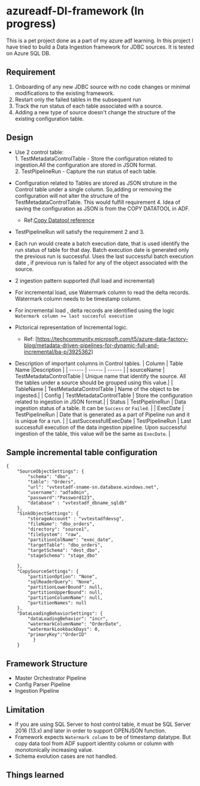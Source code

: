 # azureadf-DI-framework (In progress)
This is a pet project done as a part of my azure adf learning.  In this project I have tried to build a Data Ingestion framework for JDBC sources. It is tested on  Azure SQL DB.
## Requirement
1. Onboarding of any new JDBC source with no code changes or minimal modifications to the existing framework.
2. Restart only the failed tables in the subsequent run
3. Track the run status of each table associated with a source.
4. Adding a new type of source doesn't change the structure of the existing configuration table.
## Design
- Use 2 control table:  
        1. TestMetadataControlTable - Store the configuration related to ingestion.All  the configuration are stored in JSON format.  
        2. TestPipelineRun - Capture the run status of each table.
- Configuration related to Tables are stored as JSON struture in the Control table under a single column. So,adding  or removing the configuration will not alter the structure of the  TestMetadataControlTable. This would fulfill requirement 4. Idea of saving the configuration as JSON is from the COPY DATATOOL in ADF. 
    - Ref:[Copy Datatool reference](https://learn.microsoft.com/en-us/azure/data-factory/copy-data-tool-metadata-driven)
- TestPipelineRun will satisfy the requirement 2 and 3.
- Each run would create a batch execution date, that is used identify the run status of table for that day. Batch execution date is generated only the previous run is successful. Uses the last successful batch execution date , if previous run is failed for any of the object associated with the source.
- 2 ingestion pattern supported (full load and incremental)
- For incremental load, use Watermark column to read the delta records. Watermark column needs to be timestamp column.  
- For incremental load , delta records are identified using the logic `Watermark column >= last succesful execution`
- Pictorical representation of Incremental logic.
    - Ref: [https://techcommunity.microsoft.com/t5/azure-data-factory-blog/metadata-driven-pipelines-for-dynamic-full-and-incremental/ba-p/3925362]
  
- Description of important columns in Control tables.
    | Column | Table Name |Description |
    | ------ | ------ |  ------ |
    | sourceName | TestMetadataControlTable | Unique name that identify the source. All the tables under a source should be grouped using this value.|
    | TableName | TestMetadataControlTable | Name of the object to be ingested.|
    | Config | TestMetadataControlTable | Store the configuration related to ingestion in JSON format.|
    | Status | TestPipelineRun | Data ingestion status of a table. It can be `Success` or `Failed`. |
    | ExecDate | TestPipelineRun | Date that  is generated as a part of Pipeline run and it is unique for a run. |
    | LastSuccessfullExecDate | TestPipelineRun |  Last successfull execution of the data ingestion pipeline. Upon successful ingestion of the table, this value will be the same as `ExecDate`. |
## Sample incremental table configuration 
    {
        "SourceObjectSettings": {
            "schema": "dbo",
            "table": "Orders",
            "url": "vvtestadf-sname-sn.database.windows.net",
            "username": "adfadmin",
            "password":"Password123",
            "database" : "vvtestadf_dbname_sqldb"
        },
        "SinkObjectSettings": {
            "storageAccount" : "vvtestadfdevsg",
            "fileName": "dbo_orders",
            "directory": "source1",
            "fileSystem": "raw",
            "partitionColName": "exec_date",
            "targetTable": "dbo_orders",
            "targetSchema": "dest_dbo",
            "stageSchema": "stage_dbo"

        },
        "CopySourceSettings": {
            "partitionOption": "None",
            "sqlReaderQuery": "None",
            "partitionLowerBound": null,
            "partitionUpperBound": null,
            "partitionColumnName": null,
            "partitionNames": null
        },
        "DataLoadingBehaviorSettings": {
            "dataLoadingBehavior": "incr",
            "watermarkColumnName": "OrderDate",
            "watermarkLookbackDays": 0,
			"primaryKey":"OrderID"
              }
        }
## Framework Structure 
- Master Orchestrator Pipeline
- Config Parser Pipeline
- Ingestion Pipeline
## Limitation 
- If you are using SQL Server to host control table, it must be SQL Server 2016 (13.x) and later in order to support OPENJSON function.
- Framework expects `Watermark column` to be of timestamp datatype. But copy data tool from ADF support identity column or column with monotonically increasing value.
- Schema evolution cases are not handled.
## Things learned
